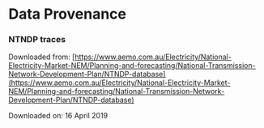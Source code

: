 # Data Provenance

### NTNDP traces
Downloaded from: [https://www.aemo.com.au/Electricity/National-Electricity-Market-NEM/Planning-and-forecasting/National-Transmission-Network-Development-Plan/NTNDP-database](https://www.aemo.com.au/Electricity/National-Electricity-Market-NEM/Planning-and-forecasting/National-Transmission-Network-Development-Plan/NTNDP-database)

Downloaded on: 16 April 2019
